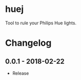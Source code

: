 # huej

Tool to rule your Philips Hue lights.



Changelog
=========


0.0.1 - 2018-02-22
------------------
* Release
